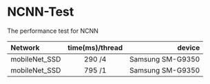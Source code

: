 # NCNN-Test
The performance test for NCNN 


 Network       | time(ms)/thread            | device           
 :------------ |:---------------------------:| ---------------: 
 mobileNet_SSD | 290 /4                     | Samsung SM-G9350 
 mobileNet_SSD | 795 /1                     | Samsung SM-G9350 


 

